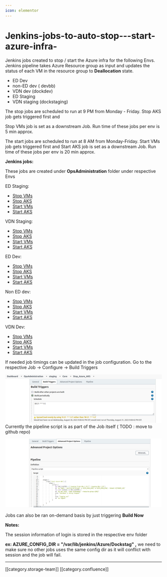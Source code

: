 ```yaml
---
icon: elementor
---
```


# Jenkins-jobs-to-auto-stop---start-azure-infra-

Jenkins jobs created to stop / start the Azure infra for the following Envs. Jenkins pipeline takes Azure Resource group as input and updates the status of each VM in the resource group to **Deallocation** state.

* ED Dev
* non-ED dev ( devbb)
* VDN dev (dockdev)
* ED Staging
* VDN staging (dockstaging)

The stop jobs are scheduled to run at 9 PM from Monday - Friday. Stop AKS job gets triggered first and

Stop VMs job is set as a downstream Job. Run time of these jobs per env is 5 min approx.

The start jobs are scheduled to run at 8 AM from Monday-Friday. Start VMs job gets triggered first and Start AKS job is set as a downstream Job. Run time of these jobs per env is 20 min approx.

**Jenkins jobs:**

These jobs are created under **OpsAdministration** folder under respective Envs

ED Staging:

* [Stop VMs](http://10.20.0.14:8080/jenkins/job/OpsAdministration/job/staging/job/Core/job/Stop\_Azure\_Vms/)
* [Stop AKS](http://10.20.0.14:8080/jenkins/job/OpsAdministration/job/staging/job/Core/job/Stop\_Azure\_AKS/)
* [Start VMs](http://10.20.0.14:8080/jenkins/job/OpsAdministration/job/staging/job/Core/job/Start\_Azure\_Vms/)
* [Start AKS](http://10.20.0.14:8080/jenkins/job/OpsAdministration/job/staging/job/Core/job/Start\_Azure\_AKS/)

VDN Staging:

* [Stop VMs](http://10.20.0.14:8080/jenkins/job/OpsAdministration/job/DockStaging/job/Core/job/Stop\_Azure\_Vms/)
* [Stop AKS](http://10.20.0.14:8080/jenkins/job/OpsAdministration/job/DockStaging/job/Core/job/Stop\_Azure\_AKS/)
* [Start VMs](http://10.20.0.14:8080/jenkins/job/OpsAdministration/job/DockStaging/job/Core/job/Start\_Azure\_Vms/)
* [Start AKS](http://10.20.0.14:8080/jenkins/job/OpsAdministration/job/DockStaging/job/Core/job/Start\_Azure\_AKS/)

ED Dev:

* [Stop VMs](http://10.20.0.14:8080/jenkins/job/OpsAdministration/job/Dev/job/Core/job/Stop\_Azure\_Vms/)
* [Stop AKS](http://10.20.0.14:8080/jenkins/job/OpsAdministration/job/Dev/job/Core/job/Stop\_Azure\_AKS/)
* [Start VMs](http://10.20.0.14:8080/jenkins/job/OpsAdministration/job/Dev/job/Core/job/Start\_Azure\_Vms/)
* [Start AKS](http://10.20.0.14:8080/jenkins/job/OpsAdministration/job/Dev/job/Core/job/Start\_Azure\_AKS/)

Non ED dev:

* [Stop VMs](http://10.20.0.14:8080/jenkins/job/OpsAdministration/job/devbb/job/Core/job/Stop\_Azure\_Vms/)
* [Stop AKS](http://10.20.0.14:8080/jenkins/job/OpsAdministration/job/devbb/job/Core/job/Stop\_Azure\_AKS/)
* [Start VMs](http://10.20.0.14:8080/jenkins/job/OpsAdministration/job/devbb/job/Core/job/Start\_Azure\_Vms/)
* [Start AKS](http://10.20.0.14:8080/jenkins/job/OpsAdministration/job/devbb/job/Core/job/Start\_Azure\_AKS/)

VDN Dev:

* [Stop VMs](http://10.20.0.14:8080/jenkins/job/OpsAdministration/job/DockDev/job/Core/job/Stop\_Azure\_Vms/)
* [Stop AKS](http://10.20.0.14:8080/jenkins/job/OpsAdministration/job/DockDev/job/Core/job/Stop\_Azure\_AKS/)
* [Start VMs](http://10.20.0.14:8080/jenkins/job/OpsAdministration/job/DockDev/job/Core/job/Start\_Azure\_Vms/)
* [Start AKS](http://10.20.0.14:8080/jenkins/job/OpsAdministration/job/DockDev/job/Core/job/Start\_Azure\_AKS/)

If needed job timings can be updated in the job configuration. Go to the respective Job → Configure → Build Triggers

![](<../../../../.gitbook/assets/Screenshot from 2023-08-31 18-50-47 (1).png>)Currently the pipeline script is as part of the Job itself ( TODO : move to github repo)

![](<../../../../.gitbook/assets/image-20230831-132833 (1).png>)

Jobs can also be ran on-demand basis by just triggering **Build Now**

**Notes:**

The session information of login is stored in the respective env folder

**ex: AZURE\_CONFIG\_DIR = "/var/lib/jenkins/Azure/Dockstag" ,** we need to make sure no other jobs uses the same config dir as it will conflict with session and the job will fail.

***

\[\[category.storage-team]] \[\[category.confluence]]
